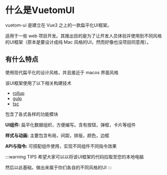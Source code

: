 # 什么是VuetomUI

vuetom-ui 是建立在 Vue3 之上的一款扁平化UI框架。

适用于一些 web 项目开发。其推出目的是为了让开发人员体验并使用到不同风格的UI框架（原本是要设计成纯 Mac 风格的UI，然而好像也没项目同意用）。

## 有什么特点

使用现代扁平化的设计风格，并且接近于 macos 界面风格

该UI框架使用了以下相关构建技术

- [rollup](https://rollupjs.org/guide/en/)
- [gulp](https://www.gulpjs.com.cn/)
- [tsc](https://www.tslang.cn/)

包含了各式各样的功能模块

**UI组件:** 扁平化数据组织，方便编写。含有按钮，弹框，卡片等组件

**样式与动画:** 主要包含布局，间距，排版，颜色，边框

**API与指令:** 可搭配组件使用，实现不同组件不同指令效果

:::warning TIPS
希望大家可以以将该UI框架的代码拉取至您的本地电脑

然后以此基础，做出来属于你们各自的不同风格的UI
:::
